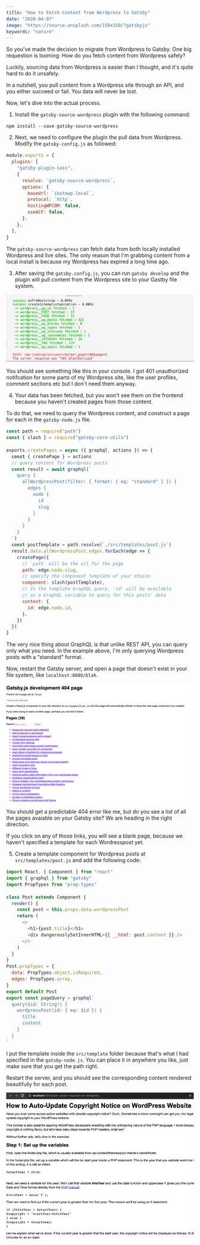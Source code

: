 ```yaml
---
title: "How to Fetch Content from Wordpress to Gatsby"
date: "2020-04-07"
image: "https://source.unsplash.com/150x150/?gatsbyjs"
keywords: "nature"
---
```


So you've made the decision to migrate from Wordpress to Gatsby. One big requestion is looming: How do you fetch content from Wordpress safely?

Luckily, sourcing data from Wordpress is easier than I thought, and it's quite hard to do it unsafely.

In a nutshell, you pull content from a Wordpress site through an API, and you either succeed or fail. You data will never be lost.

Now, let's dive into the actual process.

1. Install the `gatsby-source-wordpress` plugin with the following command:

```shell
npm install --save gatsby-source-wordpress
```

2. Next, we need to configure the plugin the pull data from Wordpress. Modify the `gatsby-config.js` as followed:

```js
module.exports = {
  plugins: [
    "gatsby-plugin-sass",
    {
      resolve: `gatsby-source-wordpress`,
      options: {
        baseUrl: `ihatewp.local`,
        protocol: `http`,
        hostingWPCOM: false,
        useACF: false,
      },
    },
  ],
}
```

The `gatsby-source-wordpress` can fetch data from both locally installed Wordpress and live sites. The only reason that I'm grabbing content from a local install is because my Wordpress has expired a long time ago.

3. After saving the `gatsby.config.js`, you can run `gatsby develop` and the plugin will pull content from the Wordpress site to your Gastby file system.

![pulling-content-from-wordpress-to-gatsby.png](./pulling-content-from-wordpress-to-gatsby.png)

You should see something like this in your console. I got 401 unauthorized notifcation for some parts of my Wordpress site, like the user profiles, comment sections etc but I don't need them anyway.

4. Your data has been fetched, but you won't see them on the frontend because you haven't created pages from those content.

To do that, we need to query the Wordpress content, and construct a page for each in the `gatsby-node.js` file.

```js
const path = require("path")
const { slash } = require("gatsby-core-utils")

exports.createPages = async ({ graphql, actions }) => {
  const { createPage } = actions
  // query content for Wordpress posts
  const result = await graphql(`
    query {
      allWordpressPost(filter: { format: { eq: "standard" } }) {
        edges {
          node {
            id
            slug
          }
        }
      }
    }
  `)
  const postTemplate = path.resolve(`./src/templates/post.js`)
  result.data.allWordpressPost.edges.forEach(edge => {
    createPage({
      // `path` will be the url for the page
      path: edge.node.slug,
      // specify the component template of your choice
      component: slash(postTemplate),
      // In the template GraphQL query, 'id' will be available
      // as a GraphQL variable to query for this posts' data
      context: {
        id: edge.node.id,
      },
    })
  })
}
```

The very nice thing about GraphQL is that unlike REST API, you can query only what you need. In the example above, I'm only querying Wordpress posts with a “standard” format.

Now, restart the Gatsby server, and open a page that doesn't exist in your file system, like `localhost:8080/blah`.

![list-of-wordpress-post.png](list-of-wordpress-post.png)

You should get a predictable 404 error like me, but do you see a list of all the pages avaiable on your Gatsby site? We are heading in the right direction.

If you click on any of those links, you will see a blank page, because we haven't specified a template for each Wordresspost yet.

5. Create a template component for Wordpress posts at `src/templates/post.js` and add the following code:

```js
import React, { Component } from "react"
import { graphql } from "gatsby"
import PropTypes from "prop-types"

class Post extends Component {
  render() {
    const post = this.props.data.wordpressPost
    return (
      <>
        <h1>{post.title}</h1>
        <div dangerouslySetInnerHTML={{ __html: post.content }} />
      </>
    )
  }
}
Post.propTypes = {
  data: PropTypes.object.isRequired,
  edges: PropTypes.array,
}
export default Post
export const pageQuery = graphql`
  query($id: String!) {
    wordpressPost(id: { eq: $id }) {
      title
      content
    }
  }
`
```

I put the template inside the `src/template` folder because that's what I had specified in the `gatsby-node.js`. You can place it in anywhere you like, just make sure that you get the path right.

Restart the server, and you should see the corresponding content rendered beautifully for each post.

![wordpress-post.png](wordpress-post.png)
